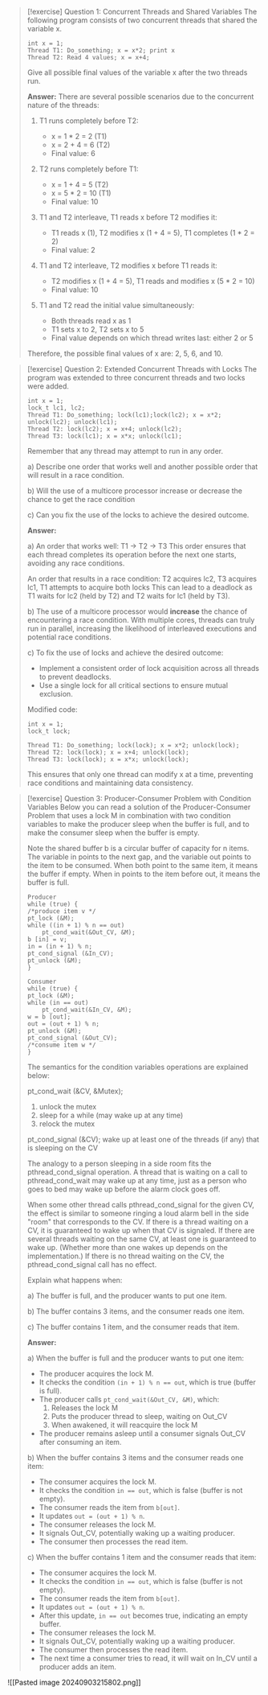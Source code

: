> [!exercise] Question 1: Concurrent Threads and Shared Variables
> The following program consists of two concurrent threads that shared the variable x.
> ```
> int x = 1;
> Thread T1: Do_something; x = x*2; print x
> Thread T2: Read 4 values; x = x+4;
> ```
> Give all possible final values of the variable x after the two threads run.
> 
> **Answer:**
> There are several possible scenarios due to the concurrent nature of the threads:
> 
> 1. T1 runs completely before T2:
>    - x = 1 * 2 = 2 (T1)
>    - x = 2 + 4 = 6 (T2)
>    - Final value: 6
> 
> 2. T2 runs completely before T1:
>    - x = 1 + 4 = 5 (T2)
>    - x = 5 * 2 = 10 (T1)
>    - Final value: 10
> 
> 3. T1 and T2 interleave, T1 reads x before T2 modifies it:
>    - T1 reads x (1), T2 modifies x (1 + 4 = 5), T1 completes (1 * 2 = 2)
>    - Final value: 2
> 
> 4. T1 and T2 interleave, T2 modifies x before T1 reads it:
>    - T2 modifies x (1 + 4 = 5), T1 reads and modifies x (5 * 2 = 10)
>    - Final value: 10
> 
> 5. T1 and T2 read the initial value simultaneously:
>    - Both threads read x as 1
>    - T1 sets x to 2, T2 sets x to 5
>    - Final value depends on which thread writes last: either 2 or 5
> 
> Therefore, the possible final values of x are: 2, 5, 6, and 10.

> [!exercise] Question 2: Extended Concurrent Threads with Locks
> The program was extended to three concurrent threads and two locks were added.
> ```
> int x = 1;
> lock_t lc1, lc2;
> Thread T1: Do_something; lock(lc1);lock(lc2); x = x*2;
> unlock(lc2); unlock(lc1);
> Thread T2: lock(lc2); x = x+4; unlock(lc2);
> Thread T3: lock(lc1); x = x*x; unlock(lc1);
> ```
> Remember that any thread may attempt to run in any order.
> 
> a) Describe one order that works well and another possible order that will result in a race condition.
> 
> b) Will the use of a multicore processor increase or decrease the chance to get the race condition
> 
> c) Can you fix the use of the locks to achieve the desired outcome.
> 
> **Answer:**
> 
> a) An order that works well:
>    T1 -> T2 -> T3
>    This order ensures that each thread completes its operation before the next one starts, avoiding any race conditions.
>    
>    An order that results in a race condition:
>    T2 acquires lc2, T3 acquires lc1, T1 attempts to acquire both locks
>    This can lead to a deadlock as T1 waits for lc2 (held by T2) and T2 waits for lc1 (held by T3).
> 
> b) The use of a multicore processor would **increase** the chance of encountering a race condition. With multiple cores, threads can truly run in parallel, increasing the likelihood of interleaved executions and potential race conditions.
> 
> c) To fix the use of locks and achieve the desired outcome:
>    - Implement a consistent order of lock acquisition across all threads to prevent deadlocks.
>    - Use a single lock for all critical sections to ensure mutual exclusion.
>    
>    Modified code:
>    ```
>    int x = 1;
>    lock_t lock;
>    
>    Thread T1: Do_something; lock(lock); x = x*2; unlock(lock);
>    Thread T2: lock(lock); x = x+4; unlock(lock);
>    Thread T3: lock(lock); x = x*x; unlock(lock);
>    ```
>    
>    This ensures that only one thread can modify x at a time, preventing race conditions and maintaining data consistency.

> [!exercise] Question 3: Producer-Consumer Problem with Condition Variables
> Below you can read a solution of the Producer-Consumer Problem that uses a lock M in combination with two condition variables to make the producer sleep when the buffer is full, and to make the consumer sleep when the buffer is empty.
> 
> Note the shared buffer b is a circular buffer of capacity for n items. The variable in points to the next gap, and the variable out points to the item to be consumed. When both point to the same item, it means the buffer if empty. When in points to the item before out, it means the buffer is full.
> 
> ```
> Producer
> while (true) {
> /*produce item v */
> pt_lock (&M);
> while ((in + 1) % n == out)
>     pt_cond_wait(&Out_CV, &M);
> b [in] = v;
> in = (in + 1) % n;
> pt_cond_signal (&In_CV);
> pt_unlock (&M);
> }
> 
> Consumer
> while (true) {
> pt_lock (&M);
> while (in == out)
>     pt_cond_wait(&In_CV, &M);
> w = b [out];
> out = (out + 1) % n;
> pt_unlock (&M);
> pt_cond_signal (&Out_CV);
> /*consume item w */
> }
> ```
> 
> The semantics for the condition variables operations are explained below:
> 
> pt_cond_wait (&CV, &Mutex);
> 1. unlock the mutex
> 2. sleep for a while (may wake up at any time)
> 3. relock the mutex
> 
> pt_cond_signal (&CV);
> wake up at least one of the threads (if any) that is sleeping on the CV
> 
> The analogy to a person sleeping in a side room fits the pthread_cond_signal operation. A thread that is waiting on a call to pthread_cond_wait may wake up at any time, just as a person who goes to bed may wake up before the alarm clock goes off.
> 
> When some other thread calls pthread_cond_signal for the given CV, the effect is similar to someone ringing a loud alarm bell in the side "room" that corresponds to the CV. If there is a thread waiting on a CV, it is guaranteed to wake up when that CV is signaled. If there are several threads waiting on the same CV, at least one is guaranteed to wake up. (Whether more than one wakes up depends on the implementation.) If there is no thread waiting on the CV, the pthread_cond_signal call has no effect.
> 
> Explain what happens when:
> 
> a) The buffer is full, and the producer wants to put one item.
> 
> b) The buffer contains 3 items, and the consumer reads one item.
> 
> c) The buffer contains 1 item, and the consumer reads that item.
> 
> **Answer:**
> 
> a) When the buffer is full and the producer wants to put one item:
>    - The producer acquires the lock M.
>    - It checks the condition `(in + 1) % n == out`, which is true (buffer is full).
>    - The producer calls `pt_cond_wait(&Out_CV, &M)`, which:
>      1. Releases the lock M
>      2. Puts the producer thread to sleep, waiting on Out_CV
>      3. When awakened, it will reacquire the lock M
>    - The producer remains asleep until a consumer signals Out_CV after consuming an item.
> 
> b) When the buffer contains 3 items and the consumer reads one item:
>    - The consumer acquires the lock M.
>    - It checks the condition `in == out`, which is false (buffer is not empty).
>    - The consumer reads the item from `b[out]`.
>    - It updates `out = (out + 1) % n`.
>    - The consumer releases the lock M.
>    - It signals Out_CV, potentially waking up a waiting producer.
>    - The consumer then processes the read item.
> 
> c) When the buffer contains 1 item and the consumer reads that item:
>    - The consumer acquires the lock M.
>    - It checks the condition `in == out`, which is false (buffer is not empty).
>    - The consumer reads the item from `b[out]`.
>    - It updates `out = (out + 1) % n`.
>    - After this update, `in == out` becomes true, indicating an empty buffer.
>    - The consumer releases the lock M.
>    - It signals Out_CV, potentially waking up a waiting producer.
>    - The consumer then processes the read item.
>    - The next time a consumer tries to read, it will wait on In_CV until a producer adds an item.

![[Pasted image 20240903215802.png]]